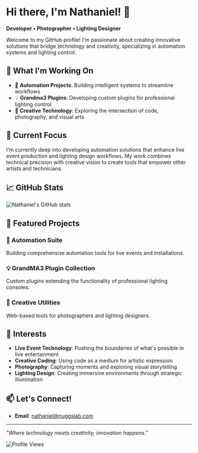 # Hi there, I'm Nathaniel! 👋

**Developer • Photographer • Lighting Designer**

Welcome to my GitHub profile! I'm passionate about creating innovative solutions that bridge technology and creativity, specializing in automation systems and lighting control.

## 🚀 What I'm Working On

- 🔭 **Automation Projects**: Building intelligent systems to streamline workflows
- 💡 **Grandma3 Plugins**: Developing custom plugins for professional lighting control
- 📸 **Creative Technology**: Exploring the intersection of code, photography, and visual arts

## 🎯 Current Focus

I'm currently deep into developing automation solutions that enhance live event production and lighting design workflows. My work combines technical precision with creative vision to create tools that empower other artists and technicians.

## 📈 GitHub Stats

![Nathaniel's GitHub stats](https://github-readme-stats.vercel.app/api?username=XoTENoC&show_icons=true&theme=dark&hide_border=true)

## 🎨 Featured Projects

### 🔧 Automation Suite
Building comprehensive automation tools for live events and installations.

### 💡 GrandMA3 Plugin Collection
Custom plugins extending the functionality of professional lighting consoles.

### 📱 Creative Utilities
Web-based tools for photographers and lighting designers.

## 🌟 Interests

- **Live Event Technology**: Pushing the boundaries of what's possible in live entertainment
- **Creative Coding**: Using code as a medium for artistic expression
- **Photography**: Capturing moments and exploring visual storytelling
- **Lighting Design**: Creating immersive environments through strategic illumination

## 📫 Let's Connect!

- **Email**: [nathaniel@nuggslab.com](mailto:nathaniel@nuggslab.com)

---

*"Where technology meets creativity, innovation happens."*

![Profile Views](https://komarev.com/ghpvc/?username=XoTENoC&color=blue&style=flat-square)

